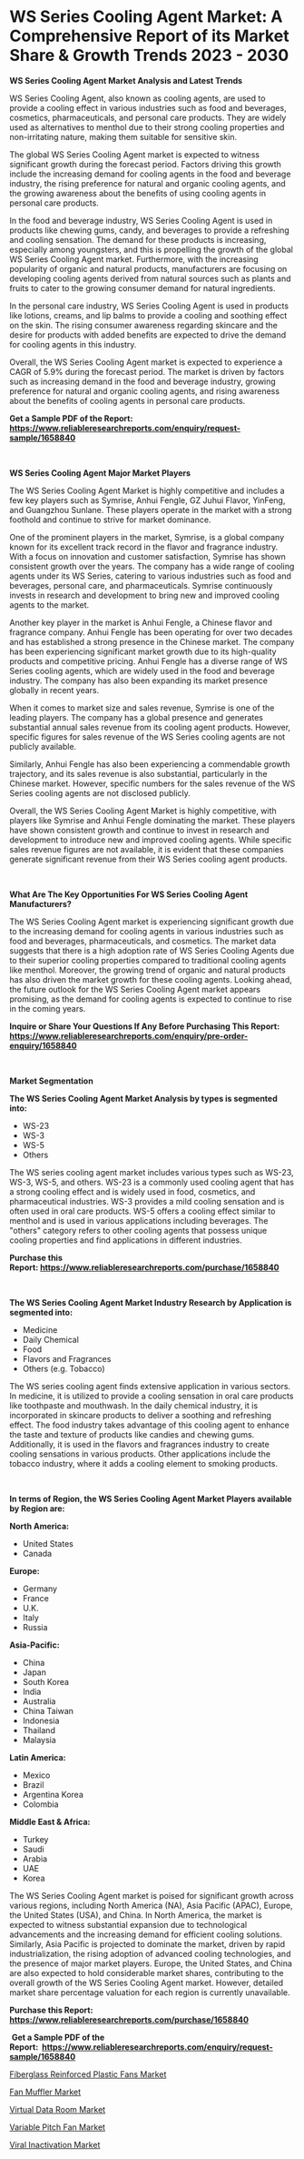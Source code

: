 <p><h1>WS Series Cooling Agent Market: A Comprehensive Report of its Market Share & Growth Trends 2023 - 2030</h1></p><p><strong>WS Series Cooling Agent Market Analysis and Latest Trends</strong></p>
<p><p>WS Series Cooling Agent, also known as cooling agents, are used to provide a cooling effect in various industries such as food and beverages, cosmetics, pharmaceuticals, and personal care products. They are widely used as alternatives to menthol due to their strong cooling properties and non-irritating nature, making them suitable for sensitive skin.</p><p>The global WS Series Cooling Agent market is expected to witness significant growth during the forecast period. Factors driving this growth include the increasing demand for cooling agents in the food and beverage industry, the rising preference for natural and organic cooling agents, and the growing awareness about the benefits of using cooling agents in personal care products.</p><p>In the food and beverage industry, WS Series Cooling Agent is used in products like chewing gums, candy, and beverages to provide a refreshing and cooling sensation. The demand for these products is increasing, especially among youngsters, and this is propelling the growth of the global WS Series Cooling Agent market. Furthermore, with the increasing popularity of organic and natural products, manufacturers are focusing on developing cooling agents derived from natural sources such as plants and fruits to cater to the growing consumer demand for natural ingredients.</p><p>In the personal care industry, WS Series Cooling Agent is used in products like lotions, creams, and lip balms to provide a cooling and soothing effect on the skin. The rising consumer awareness regarding skincare and the desire for products with added benefits are expected to drive the demand for cooling agents in this industry.</p><p>Overall, the WS Series Cooling Agent market is expected to experience a CAGR of 5.9% during the forecast period. The market is driven by factors such as increasing demand in the food and beverage industry, growing preference for natural and organic cooling agents, and rising awareness about the benefits of cooling agents in personal care products.</p></p>
<p><strong>Get a Sample PDF of the Report:&nbsp; <a href="https://www.reliableresearchreports.com/enquiry/request-sample/1658840">https://www.reliableresearchreports.com/enquiry/request-sample/1658840</a></strong></p>
<p>&nbsp;</p>
<p><strong>WS Series Cooling Agent Major Market Players</strong></p>
<p><p>The WS Series Cooling Agent Market is highly competitive and includes a few key players such as Symrise, Anhui Fengle, GZ Juhui Flavor, YinFeng, and Guangzhou Sunlane. These players operate in the market with a strong foothold and continue to strive for market dominance.</p><p>One of the prominent players in the market, Symrise, is a global company known for its excellent track record in the flavor and fragrance industry. With a focus on innovation and customer satisfaction, Symrise has shown consistent growth over the years. The company has a wide range of cooling agents under its WS Series, catering to various industries such as food and beverages, personal care, and pharmaceuticals. Symrise continuously invests in research and development to bring new and improved cooling agents to the market.</p><p>Another key player in the market is Anhui Fengle, a Chinese flavor and fragrance company. Anhui Fengle has been operating for over two decades and has established a strong presence in the Chinese market. The company has been experiencing significant market growth due to its high-quality products and competitive pricing. Anhui Fengle has a diverse range of WS Series cooling agents, which are widely used in the food and beverage industry. The company has also been expanding its market presence globally in recent years.</p><p>When it comes to market size and sales revenue, Symrise is one of the leading players. The company has a global presence and generates substantial annual sales revenue from its cooling agent products. However, specific figures for sales revenue of the WS Series cooling agents are not publicly available.</p><p>Similarly, Anhui Fengle has also been experiencing a commendable growth trajectory, and its sales revenue is also substantial, particularly in the Chinese market. However, specific numbers for the sales revenue of the WS Series cooling agents are not disclosed publicly.</p><p>Overall, the WS Series Cooling Agent Market is highly competitive, with players like Symrise and Anhui Fengle dominating the market. These players have shown consistent growth and continue to invest in research and development to introduce new and improved cooling agents. While specific sales revenue figures are not available, it is evident that these companies generate significant revenue from their WS Series cooling agent products.</p></p>
<p>&nbsp;</p>
<p><strong>What Are The Key Opportunities For WS Series Cooling Agent Manufacturers?</strong></p>
<p><p>The WS Series Cooling Agent market is experiencing significant growth due to the increasing demand for cooling agents in various industries such as food and beverages, pharmaceuticals, and cosmetics. The market data suggests that there is a high adoption rate of WS Series Cooling Agents due to their superior cooling properties compared to traditional cooling agents like menthol. Moreover, the growing trend of organic and natural products has also driven the market growth for these cooling agents. Looking ahead, the future outlook for the WS Series Cooling Agent market appears promising, as the demand for cooling agents is expected to continue to rise in the coming years.</p></p>
<p><strong>Inquire or Share Your Questions If Any Before Purchasing This Report: <a href="https://www.reliableresearchreports.com/enquiry/pre-order-enquiry/1658840">https://www.reliableresearchreports.com/enquiry/pre-order-enquiry/1658840</a></strong></p>
<p>&nbsp;</p>
<p><strong>Market Segmentation</strong></p>
<p><strong>The WS Series Cooling Agent Market Analysis by types is segmented into:</strong></p>
<p><ul><li>WS-23</li><li>WS-3</li><li>WS-5</li><li>Others</li></ul></p>
<p><p>The WS series cooling agent market includes various types such as WS-23, WS-3, WS-5, and others. WS-23 is a commonly used cooling agent that has a strong cooling effect and is widely used in food, cosmetics, and pharmaceutical industries. WS-3 provides a mild cooling sensation and is often used in oral care products. WS-5 offers a cooling effect similar to menthol and is used in various applications including beverages. The "others" category refers to other cooling agents that possess unique cooling properties and find applications in different industries.</p></p>
<p><strong>Purchase this Report:&nbsp;<a href="https://www.reliableresearchreports.com/purchase/1658840">https://www.reliableresearchreports.com/purchase/1658840</a></strong></p>
<p>&nbsp;</p>
<p><strong>The WS Series Cooling Agent Market Industry Research by Application is segmented into:</strong></p>
<p><ul><li>Medicine</li><li>Daily Chemical</li><li>Food</li><li>Flavors and Fragrances</li><li>Others (e.g. Tobacco)</li></ul></p>
<p><p>The WS series cooling agent finds extensive application in various sectors. In medicine, it is utilized to provide a cooling sensation in oral care products like toothpaste and mouthwash. In the daily chemical industry, it is incorporated in skincare products to deliver a soothing and refreshing effect. The food industry takes advantage of this cooling agent to enhance the taste and texture of products like candies and chewing gums. Additionally, it is used in the flavors and fragrances industry to create cooling sensations in various products. Other applications include the tobacco industry, where it adds a cooling element to smoking products.</p></p>
<p>&nbsp;</p>
<p><strong>In terms of Region, the WS Series Cooling Agent Market Players available by Region are:</strong></p>
<p>
    <p> <strong> North America: </strong>
        <ul>
            <li>United States</li>
            <li>Canada</li>
        </ul>
        </p> 
    <p> <strong> Europe: </strong>
        <ul>
            <li>Germany</li>
            <li>France</li>
            <li>U.K.</li>
            <li>Italy</li>
            <li>Russia</li>
        </ul>
        </p> 
    <p> <strong> Asia-Pacific: </strong>
        <ul>
            <li>China</li>
            <li>Japan</li>
            <li>South Korea</li>
            <li>India</li>
            <li>Australia</li>
            <li>China Taiwan</li>
            <li>Indonesia</li>
            <li>Thailand</li>
            <li>Malaysia</li>
        </ul>
        </p> 
    <p> <strong> Latin America: </strong>
        <ul>
            <li>Mexico</li>
            <li>Brazil</li>
            <li>Argentina Korea</li>
            <li>Colombia</li>
        </ul>
        </p> 
    <p> <strong> Middle East & Africa: </strong>
        <ul>
            <li>Turkey</li>
            <li>Saudi</li>
            <li>Arabia</li>
            <li>UAE</li>
            <li>Korea</li>
        </ul>
    </p>
    </p>
<p><p>The WS Series Cooling Agent market is poised for significant growth across various regions, including North America (NA), Asia Pacific (APAC), Europe, the United States (USA), and China. In North America, the market is expected to witness substantial expansion due to technological advancements and the increasing demand for efficient cooling solutions. Similarly, Asia Pacific is projected to dominate the market, driven by rapid industrialization, the rising adoption of advanced cooling technologies, and the presence of major market players. Europe, the United States, and China are also expected to hold considerable market shares, contributing to the overall growth of the WS Series Cooling Agent market. However, detailed market share percentage valuation for each region is currently unavailable.</p></p>
<p><strong>Purchase this Report: <a href="https://www.reliableresearchreports.com/purchase/1658840">https://www.reliableresearchreports.com/purchase/1658840</a></strong></p>
<p>&nbsp;<strong>Get a Sample PDF of the Report:&nbsp;&nbsp;<a href="https://www.reliableresearchreports.com/enquiry/request-sample/1658840">https://www.reliableresearchreports.com/enquiry/request-sample/1658840</a></strong></p>
<p><strong></strong></p>
<p><p><a href="https://www.linkedin.com/pulse/fiberglass-reinforced-plastic-fans-market-size-growth-forecast-fd5ye/">Fiberglass Reinforced Plastic Fans Market</a></p><p><a href="https://www.linkedin.com/pulse/decoding-fan-muffler-market-deep-dive-latest-trends-segmentation-4jdye/">Fan Muffler Market</a></p><p><a href="https://medium.com/@donnakelly19891/virtual-data-room-market-report-reveals-the-latest-trends-and-growth-opportunities-of-this-market-a5e71d4c3065">Virtual Data Room Market</a></p><p><a href="https://www.linkedin.com/pulse/variable-pitch-fan-market-size-share-global-analysis-report-svj1e/">Variable Pitch Fan Market</a></p><p><a href="https://medium.com/@carolhunter1939/viral-inactivation-nbsp-market-focuses-on-market-share-size-and-projected-forecast-till-2030-0443b371c525">Viral Inactivation Market</a></p></p>